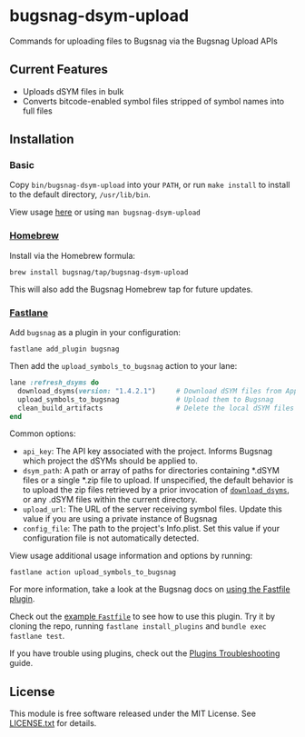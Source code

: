 # bugsnag-dsym-upload

Commands for uploading files to Bugsnag via the Bugsnag Upload APIs


## Current Features

* Uploads dSYM files in bulk
* Converts bitcode-enabled symbol files stripped of symbol names into full files

## Installation

### Basic

Copy `bin/bugsnag-dsym-upload` into your `PATH`, or run `make install` to
install to the default directory, `/usr/lib/bin`.

View usage [here](man/bugsnag-dsym-upload.pod) or using `man
bugsnag-dsym-upload`

### [Homebrew](https://brew.sh)

Install via the Homebrew formula:

```
brew install bugsnag/tap/bugsnag-dsym-upload
```

This will also add the Bugsnag Homebrew tap for future updates.

### [Fastlane](https://fastlane.tools)

Add `bugsnag` as a plugin in your configuration:

```
fastlane add_plugin bugsnag
```

Then add the `upload_symbols_to_bugsnag` action to your lane:

```ruby
lane :refresh_dsyms do
  download_dsyms(version: "1.4.2.1")     # Download dSYM files from App Store Connect
  upload_symbols_to_bugsnag              # Upload them to Bugsnag
  clean_build_artifacts                  # Delete the local dSYM files
end
```

Common options:

* `api_key`: The API key associated with the project. Informs Bugsnag which project 
  the dSYMs should be applied to.
* `dsym_path`: A path or array of paths for directories containing \*.dSYM files
  or a single \*.zip file to upload. If unspecified, the default behavior is to
  upload the zip files retrieved by a prior invocation of
  [`download_dsyms`](https://docs.fastlane.tools/actions/#download_dsyms), or
  any .dSYM files within the current directory.
* `upload_url`: The URL of the server receiving symbol files. Update this value
  if you are using a private instance of Bugsnag
* `config_file`: The path to the project's Info.plist. Set this value if your configuration file 
  is not automatically detected.

View usage additional usage information and options by running:

```shell
fastlane action upload_symbols_to_bugsnag
```

For more information, take a look at the Bugsnag docs on 
[using the Fastfile plugin](https://docs.bugsnag.com/build-integrations/fastlane/).

Check out the [example `Fastfile`](tools/fastlane-plugin/fastlane/Fastfile) to
see how to use this plugin.  Try it by cloning the repo, running `fastlane
install_plugins` and `bundle exec fastlane test`.

If you have trouble using plugins, check out the [Plugins
Troubleshooting](https://docs.fastlane.tools/plugins/plugins-troubleshooting/)
guide.

## License

This module is free software released under the MIT License. See [LICENSE.txt](LICENSE.txt) for details.
